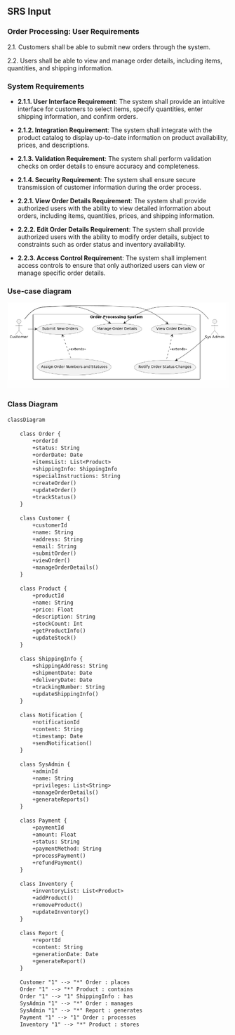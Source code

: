 ## SRS Input

### Order Processing: User Requirements

 2.1. Customers shall be able to submit new orders through the system.

 2.2. Users shall be able to view and manage order details, including items, quantities, and shipping information.



### System Requirements

- **2.1.1. User Interface Requirement**: The system shall provide an intuitive interface for customers to select items, specify quantities, enter shipping information, and confirm orders.
- **2.1.2. Integration Requirement**: The system shall integrate with the product catalog to display up-to-date information on product availability, prices, and descriptions.
- **2.1.3. Validation Requirement**: The system shall perform validation checks on order details to ensure accuracy and completeness.
- **2.1.4. Security Requirement**: The system shall ensure secure transmission of customer information during the order process.

- **2.2.1. View Order Details Requirement**: The system shall provide authorized users with the ability to view detailed information about orders, including items, quantities, prices, and shipping information.
- **2.2.2. Edit Order Details Requirement**: The system shall provide authorized users with the ability to modify order details, subject to constraints such as order status and inventory availability.
- **2.2.3. Access Control Requirement**: The system shall implement access controls to ensure that only authorized users can view or manage specific order details.

### Use-case diagram

![use_case_craig.png](SRS/use_case_craig.png)


### Class Diagram
```mermaid
classDiagram

    class Order {
        +orderId
        +status: String
        +orderDate: Date
        +itemsList: List<Product>
        +shippingInfo: ShippingInfo
        +specialInstructions: String
        +createOrder()
        +updateOrder()
        +trackStatus()
    }

    class Customer {
        +customerId
        +name: String
        +address: String
        +email: String
        +submitOrder()
        +viewOrder()
        +manageOrderDetails()
    }

    class Product {
        +productId
        +name: String
        +price: Float
        +description: String
        +stockCount: Int
        +getProductInfo()
        +updateStock()
    }

    class ShippingInfo {
        +shippingAddress: String
        +shipmentDate: Date
        +deliveryDate: Date
        +trackingNumber: String
        +updateShippingInfo()
    }

    class Notification {
        +notificationId
        +content: String
        +timestamp: Date
        +sendNotification()
    }

    class SysAdmin {
        +adminId
        +name: String
        +privileges: List<String>
        +manageOrderDetails()
        +generateReports()
    }

    class Payment {
        +paymentId
        +amount: Float
        +status: String
        +paymentMethod: String
        +processPayment()
        +refundPayment()
    }

    class Inventory {
        +inventoryList: List<Product>
        +addProduct()
        +removeProduct()
        +updateInventory()
    }

    class Report {
        +reportId
        +content: String
        +generationDate: Date
        +generateReport()
    }

    Customer "1" --> "*" Order : places
    Order "1" --> "*" Product : contains
    Order "1" --> "1" ShippingInfo : has
    SysAdmin "1" --> "*" Order : manages
    SysAdmin "1" --> "*" Report : generates
    Payment "1" --> "1" Order : processes
    Inventory "1" --> "*" Product : stores
```